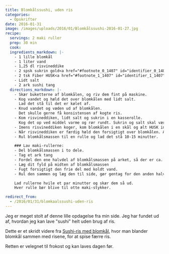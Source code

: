 ```yaml
---
title: Blomkålssushi, uden ris
categories:
  - Opskrifter
date: 2016-01-31
image: /images/uploads/2016/01/Blomkålssushi-2016-01-27.jpg
recipe:
  servings: 2 maki ruller
  prep: 30 min
  cook:
  ingredients_markdown: |-
    - 1 lille blomkål
    - 1 liter vand
    - 1,25 dl risvineddike
    - 2 spsk sukrin gold<a href="#footnote_0_1407" id="identifier_0_1407" class="footnote-link footnote-identifier-link" title="Du kan ogs&aring; bruge et andet s&oslash;demiddel, men dette gav et meget godt resultat.">1</a>
    - 2 tsk Fiber HUSK<a href="#footnote_1_1407" id="identifier_1_1407" class="footnote-link footnote-identifier-link" title="loppefr&oslash;skaller">2</a>
    - Lidt salt
    - 2 ark sushi tang
  directions_markdown: |-
    - Skær buketterne af blomkålen, og riv dem fint på maskine.
    - Kog vandet og hæld det over blomkålen med lidt salt.
      Lad det stå til det er kølet af.
    - Knud vandet og væden ud af blomkålen.
      Det skulle gerne få konsistensen af kogte ris.
    - Kom risvineddiken, lidt salt og sukrin i en kasserolle.
      Kog det op ved middel varme og rør rundt. Sukrin og salt skal være opløst.
    - Imens risvineddiken koger, kom blomkålen i en skål og ælt HUSK ind i det
    - Når risvineddiken er færdig hæld den forsigtigt over blomkålen. Ælt det sammen, så al risvineddiken optaget af blomkålsmassen.
    - Rul blomkålsmassen til en rulle og lad det stå 10-15 minutter.

    ### Lav maki-rullerne:
    - Del blomkålsmassen i to dele.
    - Tag et ark tang
    - Fordel den ene halvdel af blomkålsmassen på arket, så der er ca. 2 cm frit i den ene side.
    - Læg dit fyld på midten af blomkålsmassen
    - Fugt forsigtigt den frie del med koldt vand.
    - Rul den sammen og læg den til side, gør gentag for den anden halvdel af massen

    Lad rullerne hvile et par minutter og skær dem så ud.
    Hver rulle bør blive til otte maki-stykker.

redirect_from:
  - /2016/01/31/blomkaalssushi-uden-ris
---
```


Jeg er meget stolt af denne lille opdagelse fra min side. Jeg har fundet ud af, hvordan jeg kan lave "sushi" helt uden brug af ris.

Dette er et skridt videre fra [Sushi-ris med blomkål](/opskrifter/2013/09/21/sushi-ris-med-blomkal/), hvor man blander blomkål sammen med risene, for at spise færre ris.

Retten er velegnet til frokost og kan laves dagen før.
